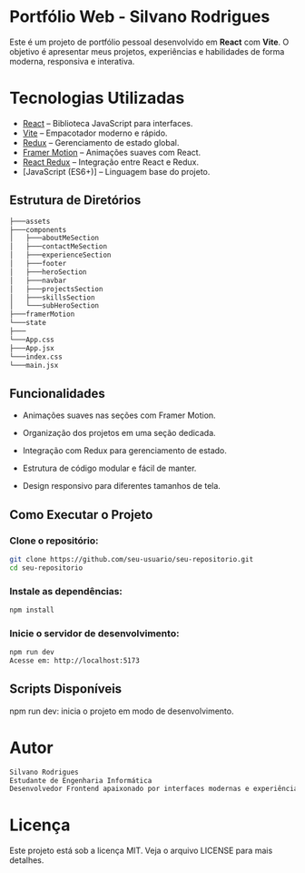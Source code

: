 # Portfólio Web - Silvano Rodrigues

Este é um projeto de portfólio pessoal desenvolvido em **React** com **Vite**. O objetivo é apresentar meus projetos, experiências e habilidades de forma moderna, responsiva e interativa.

# Tecnologias Utilizadas

- [React](https://reactjs.org/) – Biblioteca JavaScript para interfaces.
- [Vite](https://vitejs.dev/) – Empacotador moderno e rápido.
- [Redux](https://redux.js.org/) – Gerenciamento de estado global.
- [Framer Motion](https://www.framer.com/motion/) – Animações suaves com React.
- [React Redux](https://react-redux.js.org/) – Integração entre React e Redux.
- [JavaScript (ES6+)] – Linguagem base do projeto.

## Estrutura de Diretórios

```bash
├───assets
├───components
│   ├───aboutMeSection
│   ├───contactMeSection
│   ├───experienceSection
│   ├───footer
│   ├───heroSection
│   ├───navbar
│   ├───projectsSection
│   ├───skillsSection
│   └───subHeroSection
├───framerMotion
└───state
├───
└───App.css
├───App.jsx
└───index.css
└───main.jsx
```

## Funcionalidades

- Animações suaves nas seções com Framer Motion.

- Organização dos projetos em uma seção dedicada.

- Integração com Redux para gerenciamento de estado.

- Estrutura de código modular e fácil de manter.

- Design responsivo para diferentes tamanhos de tela.

## Como Executar o Projeto
### Clone o repositório:

```bash
git clone https://github.com/seu-usuario/seu-repositorio.git
cd seu-repositorio
```

### Instale as dependências:

```bash
npm install
```

### Inicie o servidor de desenvolvimento:

```bash
npm run dev
Acesse em: http://localhost:5173
```

## Scripts Disponíveis
npm run dev: inicia o projeto em modo de desenvolvimento.

# Autor
```bash
Silvano Rodrigues
Estudante de Engenharia Informática
Desenvolvedor Frontend apaixonado por interfaces modernas e experiências interativas.
```

# Licença
Este projeto está sob a licença MIT. Veja o arquivo LICENSE para mais detalhes.
